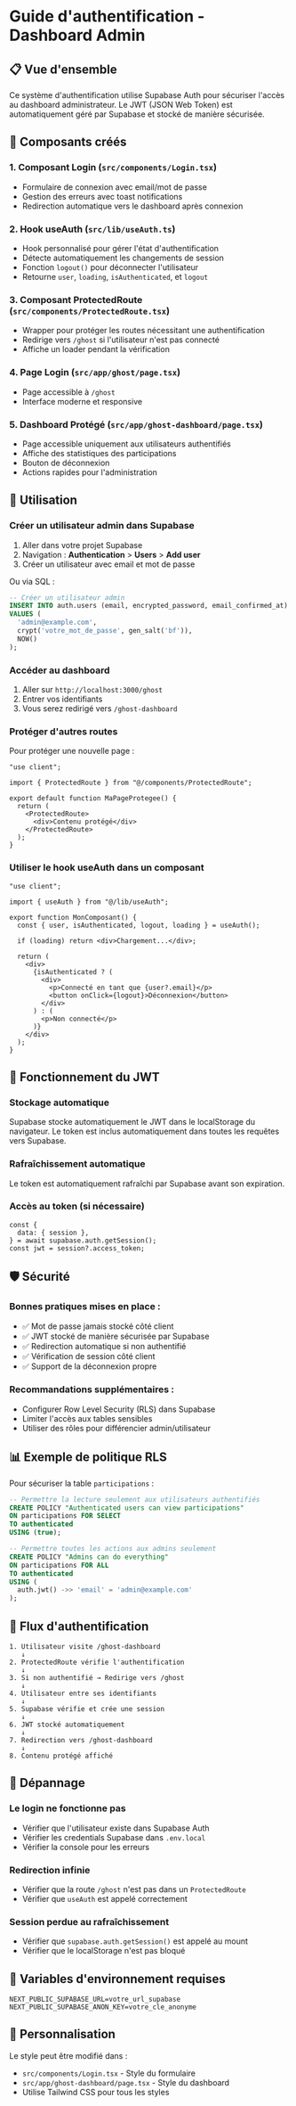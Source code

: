 # Guide d'authentification - Dashboard Admin

## 📋 Vue d'ensemble

Ce système d'authentification utilise Supabase Auth pour sécuriser l'accès au dashboard administrateur. Le JWT (JSON Web Token) est automatiquement géré par Supabase et stocké de manière sécurisée.

## 🔧 Composants créés

### 1. **Composant Login** (`src/components/Login.tsx`)

- Formulaire de connexion avec email/mot de passe
- Gestion des erreurs avec toast notifications
- Redirection automatique vers le dashboard après connexion

### 2. **Hook useAuth** (`src/lib/useAuth.ts`)

- Hook personnalisé pour gérer l'état d'authentification
- Détecte automatiquement les changements de session
- Fonction `logout()` pour déconnecter l'utilisateur
- Retourne `user`, `loading`, `isAuthenticated`, et `logout`

### 3. **Composant ProtectedRoute** (`src/components/ProtectedRoute.tsx`)

- Wrapper pour protéger les routes nécessitant une authentification
- Redirige vers `/ghost` si l'utilisateur n'est pas connecté
- Affiche un loader pendant la vérification

### 4. **Page Login** (`src/app/ghost/page.tsx`)

- Page accessible à `/ghost`
- Interface moderne et responsive

### 5. **Dashboard Protégé** (`src/app/ghost-dashboard/page.tsx`)

- Page accessible uniquement aux utilisateurs authentifiés
- Affiche des statistiques des participations
- Bouton de déconnexion
- Actions rapides pour l'administration

## 🚀 Utilisation

### Créer un utilisateur admin dans Supabase

1. Aller dans votre projet Supabase
2. Navigation : **Authentication** > **Users** > **Add user**
3. Créer un utilisateur avec email et mot de passe

Ou via SQL :

```sql
-- Créer un utilisateur admin
INSERT INTO auth.users (email, encrypted_password, email_confirmed_at)
VALUES (
  'admin@example.com',
  crypt('votre_mot_de_passe', gen_salt('bf')),
  NOW()
);
```

### Accéder au dashboard

1. Aller sur `http://localhost:3000/ghost`
2. Entrer vos identifiants
3. Vous serez redirigé vers `/ghost-dashboard`

### Protéger d'autres routes

Pour protéger une nouvelle page :

```tsx
"use client";

import { ProtectedRoute } from "@/components/ProtectedRoute";

export default function MaPageProtegee() {
  return (
    <ProtectedRoute>
      <div>Contenu protégé</div>
    </ProtectedRoute>
  );
}
```

### Utiliser le hook useAuth dans un composant

```tsx
"use client";

import { useAuth } from "@/lib/useAuth";

export function MonComposant() {
  const { user, isAuthenticated, logout, loading } = useAuth();

  if (loading) return <div>Chargement...</div>;

  return (
    <div>
      {isAuthenticated ? (
        <div>
          <p>Connecté en tant que {user?.email}</p>
          <button onClick={logout}>Déconnexion</button>
        </div>
      ) : (
        <p>Non connecté</p>
      )}
    </div>
  );
}
```

## 🔐 Fonctionnement du JWT

### Stockage automatique

Supabase stocke automatiquement le JWT dans le localStorage du navigateur. Le token est inclus automatiquement dans toutes les requêtes vers Supabase.

### Rafraîchissement automatique

Le token est automatiquement rafraîchi par Supabase avant son expiration.

### Accès au token (si nécessaire)

```tsx
const {
  data: { session },
} = await supabase.auth.getSession();
const jwt = session?.access_token;
```

## 🛡️ Sécurité

### Bonnes pratiques mises en place :

- ✅ Mot de passe jamais stocké côté client
- ✅ JWT stocké de manière sécurisée par Supabase
- ✅ Redirection automatique si non authentifié
- ✅ Vérification de session côté client
- ✅ Support de la déconnexion propre

### Recommandations supplémentaires :

- Configurer Row Level Security (RLS) dans Supabase
- Limiter l'accès aux tables sensibles
- Utiliser des rôles pour différencier admin/utilisateur

## 📊 Exemple de politique RLS

Pour sécuriser la table `participations` :

```sql
-- Permettre la lecture seulement aux utilisateurs authentifiés
CREATE POLICY "Authenticated users can view participations"
ON participations FOR SELECT
TO authenticated
USING (true);

-- Permettre toutes les actions aux admins seulement
CREATE POLICY "Admins can do everything"
ON participations FOR ALL
TO authenticated
USING (
  auth.jwt() ->> 'email' = 'admin@example.com'
);
```

## 🔄 Flux d'authentification

```
1. Utilisateur visite /ghost-dashboard
   ↓
2. ProtectedRoute vérifie l'authentification
   ↓
3. Si non authentifié → Redirige vers /ghost
   ↓
4. Utilisateur entre ses identifiants
   ↓
5. Supabase vérifie et crée une session
   ↓
6. JWT stocké automatiquement
   ↓
7. Redirection vers /ghost-dashboard
   ↓
8. Contenu protégé affiché
```

## 🐛 Dépannage

### Le login ne fonctionne pas

- Vérifier que l'utilisateur existe dans Supabase Auth
- Vérifier les credentials Supabase dans `.env.local`
- Vérifier la console pour les erreurs

### Redirection infinie

- Vérifier que la route `/ghost` n'est pas dans un `ProtectedRoute`
- Vérifier que `useAuth` est appelé correctement

### Session perdue au rafraîchissement

- Vérifier que `supabase.auth.getSession()` est appelé au mount
- Vérifier que le localStorage n'est pas bloqué

## 📝 Variables d'environnement requises

```env
NEXT_PUBLIC_SUPABASE_URL=votre_url_supabase
NEXT_PUBLIC_SUPABASE_ANON_KEY=votre_cle_anonyme
```

## 🎨 Personnalisation

Le style peut être modifié dans :

- `src/components/Login.tsx` - Style du formulaire
- `src/app/ghost-dashboard/page.tsx` - Style du dashboard
- Utilise Tailwind CSS pour tous les styles
